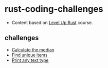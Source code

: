 # rust-coding-challenges

- Content based on [Level Up Rust](https://www.linkedin.com/learning/level-up-rust) course.

## challenges

- [Calculate the median](./src/calculate_the_median.rs)
- [Find unique items](./src/find_unique_items.rs)
- [Print any text type](./src/print_any_text_type.rs)

